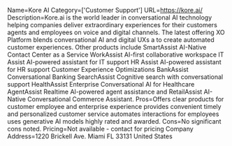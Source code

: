 Name=Kore AI
Category=['Customer Support']
URL=https://kore.ai/
Description=Kore.ai is the world leader in conversational AI technology helping companies deliver extraordinary experiences for their customers agents and employees on voice and digital channels. The latest offering XO Platform blends conversational AI and digital UXs a to create automated customer experiences. Other products include SmartAssist AI-Native Contact Center as a Service WorkAssist AI-first collaborative workspace IT Assist AI-powered assistant for IT support HR Assist AI-powered assistant for HR support Customer Experience Optimizations BankAssist Conversational Banking SearchAssist Cognitive search with conversational support HealthAssist Enterprise Conversational AI for Healthcare AgentAssist Realtime AI-powered agent assistance and RetailAssist AI-Native Conversational Commerce Assistant.
Pros=Offers clear products for customer employee and enterprise experience provides convenient timely and personalized customer service automates interactions for employees uses generative AI models highly rated and awarded.
Cons=No significant cons noted.
Pricing=Not available - contact for pricing
Company Address=1220 Brickell Ave. Miami FL 33131 United States
